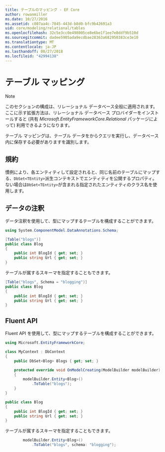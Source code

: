```yaml
---
title: テーブルのマッピング - EF Core
author: rowanmiller
ms.date: 10/27/2016
ms.assetid: c807aa4c-7845-443d-b8d0-bfc9b42691a3
uid: core/modeling/relational/tables
ms.openlocfilehash: 32c5e3cc0e498005ce8e6be1f1ee7e8ddf9b510d
ms.sourcegitcommit: dadee5905ada9ecdbae28363a682950383ce3e10
ms.translationtype: MT
ms.contentlocale: ja-JP
ms.lasthandoff: 08/27/2018
ms.locfileid: "42994138"
---
```

# <a name="table-mapping"></a>テーブル マッピング

> [!NOTE]  
> このセクションの構成は、リレーショナル データベース全般に適用されます。 ここに示す拡張方法は、リレーショナル データベース プロバイダーをインストールすると (共有 *Microsoft.EntityFrameworkCore.Relational* パッケージによって) 利用できるようになります。

テーブル マッピングは、テーブル データをからクエリを実行し、データベース内に保存する必要がありますを識別します。

## <a name="conventions"></a>規約

慣例により、各エンティティして設定されると、同じ名前のテーブルにマップする、`DbSet<TEntity>`派生コンテキストでエンティティを公開するプロパティ。 ない場合は`DbSet<TEntity>`が含まれる指定されたエンティティのクラス名を使用します。

## <a name="data-annotations"></a>データの注釈

データ注釈を使用して、型にマップするテーブルを構成することができます。

``` csharp
using System.ComponentModel.DataAnnotations.Schema;
```
``` csharp
[Table("blogs")]
public class Blog
{
    public int BlogId { get; set; }
    public string Url { get; set; }
}
```

テーブルが属するスキーマを指定することもできます。

``` csharp
[Table("blogs", Schema = "blogging")]
public class Blog
{
    public int BlogId { get; set; }
    public string Url { get; set; }
}
```

## <a name="fluent-api"></a>Fluent API

Fluent API を使用して、型にマップするテーブルを構成することができます。

``` csharp
using Microsoft.EntityFrameworkCore;
```
``` csharp
class MyContext : DbContext
{
    public DbSet<Blog> Blogs { get; set; }

    protected override void OnModelCreating(ModelBuilder modelBuilder)
    {
        modelBuilder.Entity<Blog>()
            .ToTable("blogs");
    }
}

public class Blog
{
    public int BlogId { get; set; }
    public string Url { get; set; }
}
```

テーブルが属するスキーマを指定することもできます。

<!-- [!code-csharp[Main](samples/core/relational/Modeling/FluentAPI/Samples/Relational/TableAndSchema.cs?highlight=2)] -->
``` csharp
        modelBuilder.Entity<Blog>()
            .ToTable("blogs", schema: "blogging");
```
